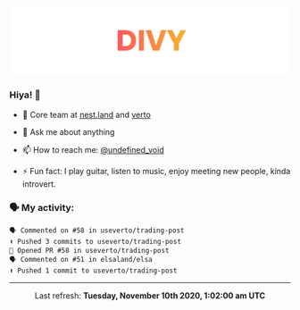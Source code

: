 
![](https://github.com/divy-work/divy-work/raw/master/assets/divy.png)

### Hiya! 👋

- 🔭 Core team at [nest.land](https://github.com/nestdotland/nest.land) and [verto](https://github.com/useverto/verto)

- 💬 Ask me about anything

- 📫 How to reach me: [@undefined_void](https://instagram.com/divy.exe)

- ⚡ Fun fact: I play guitar, listen to music, enjoy meeting new people, kinda introvert.

### 🗣 My activity:

```
🗣 Commented on #58 in useverto/trading-post
⬆️ Pushed 3 commits to useverto/trading-post
💪 Opened PR #58 in useverto/trading-post
🗣 Commented on #51 in elsaland/elsa
⬆️ Pushed 1 commit to useverto/trading-post
```

------------
<p align="center">Last refresh: <b>Tuesday, November 10th 2020, 1:02:00 am UTC</b></p>
